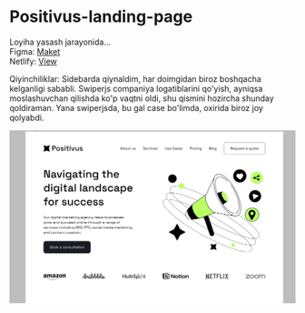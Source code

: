 # Positivus-landing-page
Loyiha yasash jarayonida...\
Figma: [Maket](https://www.figma.com/file/93Ki6yVOJDEeer2knAbj3z/Positivus-Landing-Page-Design-(Community)?node-id=341%3A327&mode=dev)\
Netlify: [View](https://positivus-bb.netlify.app/)

Qiyinchiliklar: Sidebarda qiynaldim, har doimgidan biroz boshqacha kelganligi sababli. Swiperjs companiya logatiblarini qo'yish,
ayniqsa moslashuvchan qilishda ko'p vaqtni oldi, shu qismini hozircha shunday qoldiraman. Yana swiperjsda, bu gal case bo'limda, oxirida biroz joy qolyabdi.



![open-enterprise](https://github.com/bekzodxudaybergenow/positivus-landing-page/blob/master/design/positivus.png)
